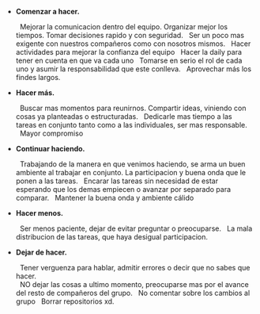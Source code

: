 - <b> Comenzar a hacer. </b>

    &nbsp;&nbsp;Mejorar la comunicacion dentro del equipo. Organizar mejor los tiempos. Tomar decisiones rapido y con seguridad.
    &nbsp;&nbsp;Ser un poco mas exigente con nuestros compañeros como con nosotros mismos.
    &nbsp;&nbsp;Hacer actividades para mejorar la confianza del equipo
    &nbsp;&nbsp;Hacer la daily para tener en cuenta en que va cada uno
    &nbsp;&nbsp;Tomarse en serio el rol de cada uno y asumir la responsabilidad que este conlleva.
    &nbsp;&nbsp;Aprovechar más los findes largos.

- <b> Hacer más. </b>

    &nbsp;&nbsp;Buscar mas momentos para reunirnos. Compartir ideas, viniendo con cosas ya planteadas o estructuradas.
    &nbsp;&nbsp;Dedicarle mas tiempo a las tareas en conjunto tanto como a las individuales, ser mas responsable.
    &nbsp;&nbsp;Mayor compromiso

- <b> Continuar haciendo. </b>

    &nbsp;&nbsp;Trabajando de la manera en que venimos haciendo, se arma un buen ambiente al trabajar en conjunto. La participacion y buena onda que le ponen a las tareas.
    &nbsp;&nbsp;Encarar las tareas sin necesidad de estar esperando que los demas empiecen o avanzar por separado para comparar.
    &nbsp;&nbsp;Mantener la buena onda y ambiente cálido

- <b> Hacer menos. </b>

    &nbsp;&nbsp;Ser menos paciente, dejar de evitar preguntar o preocuparse. 
    &nbsp;&nbsp;La mala distribucion de las tareas, que haya desigual participacion.

- <b> Dejar de hacer. </b>

    &nbsp;&nbsp;Tener verguenza para hablar, admitir errores o decir que no sabes que hacer.  
    &nbsp;&nbsp;NO dejar las cosas a ultimo momento, preocuparse mas por el avance del resto de compañeros del grupo.
    &nbsp;&nbsp;No comentar sobre los cambios al grupo
    &nbsp;&nbsp;Borrar repositorios xd.
